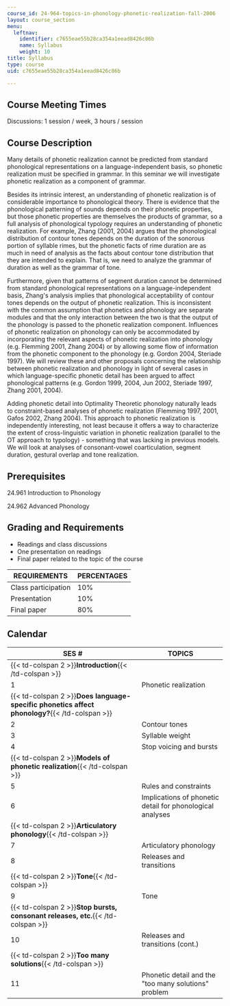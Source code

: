 ```yaml
---
course_id: 24-964-topics-in-phonology-phonetic-realization-fall-2006
layout: course_section
menu:
  leftnav:
    identifier: c7655eae55b28ca354a1eead8426c86b
    name: Syllabus
    weight: 10
title: Syllabus
type: course
uid: c7655eae55b28ca354a1eead8426c86b

---
```


Course Meeting Times
--------------------

Discussions: 1 session / week, 3 hours / session

Course Description
------------------

Many details of phonetic realization cannot be predicted from standard phonological representations on a language-independent basis, so phonetic realization must be specified in grammar. In this seminar we will investigate phonetic realization as a component of grammar.

Besides its intrinsic interest, an understanding of phonetic realization is of considerable importance to phonological theory. There is evidence that the phonological patterning of sounds depends on their phonetic properties, but those phonetic properties are themselves the products of grammar, so a full analysis of phonological typology requires an understanding of phonetic realization. For example, Zhang (2001, 2004) argues that the phonological distribution of contour tones depends on the duration of the sonorous portion of syllable rimes, but the phonetic facts of rime duration are as much in need of analysis as the facts about contour tone distribution that they are intended to explain. That is, we need to analyze the grammar of duration as well as the grammar of tone.

Furthermore, given that patterns of segment duration cannot be determined from standard phonological representations on a language-independent basis, Zhang's analysis implies that phonological acceptability of contour tones depends on the output of phonetic realization. This is inconsistent with the common assumption that phonetics and phonology are separate modules and that the only interaction between the two is that the output of the phonology is passed to the phonetic realization component. Influences of phonetic realization on phonology can only be accommodated by incorporating the relevant aspects of phonetic realization into phonology (e.g. Flemming 2001, Zhang 2004) or by allowing some flow of information from the phonetic component to the phonology (e.g. Gordon 2004, Steriade 1997). We will review these and other proposals concerning the relationship between phonetic realization and phonology in light of several cases in which language-specific phonetic detail has been argued to affect phonological patterns (e.g. Gordon 1999, 2004, Jun 2002, Steriade 1997, Zhang 2001, 2004).

Adding phonetic detail into Optimality Theoretic phonology naturally leads to constraint-based analyses of phonetic realization (Flemming 1997, 2001, Gafos 2002, Zhang 2004). This approach to phonetic realization is independently interesting, not least because it offers a way to characterize the extent of cross-linguistic variation in phonetic realization (parallel to the OT approach to typology) - something that was lacking in previous models. We will look at analyses of consonant-vowel coarticulation, segment duration, gestural overlap and tone realization.

Prerequisites
-------------

24.961 Introduction to Phonology

24.962 Advanced Phonology

Grading and Requirements
------------------------

*   Readings and class discussions
*   One presentation on readings
*   Final paper related to the topic of the course

| REQUIREMENTS | PERCENTAGES |
| --- | --- |
| Class participation | 10% |
| Presentation | 10% |
| Final paper | 80% 

Calendar
--------

| SES # | TOPICS |
| --- | --- |
| {{< td-colspan 2 >}}**Introduction**{{< /td-colspan >}} ||
| 1 | Phonetic realization |
| {{< td-colspan 2 >}}**Does language-specific phonetics affect phonology?**{{< /td-colspan >}} ||
| 2 | Contour tones |
| 3 | Syllable weight |
| 4 | Stop voicing and bursts |
| {{< td-colspan 2 >}}**Models of phonetic realization**{{< /td-colspan >}} ||
| 5 | Rules and constraints |
| 6 | Implications of phonetic detail for phonological analyses |
| {{< td-colspan 2 >}}**Articulatory phonology**{{< /td-colspan >}} ||
| 7 | Articulatory phonology |
| 8 | Releases and transitions |
| {{< td-colspan 2 >}}**Tone**{{< /td-colspan >}} ||
| 9 | Tone |
| {{< td-colspan 2 >}}**Stop bursts, consonant releases, etc.**{{< /td-colspan >}} ||
| 10 | Releases and transitions (cont.) |
| {{< td-colspan 2 >}}**Too many solutions**{{< /td-colspan >}} ||
| 11 | Phonetic detail and the "too many solutions" problem